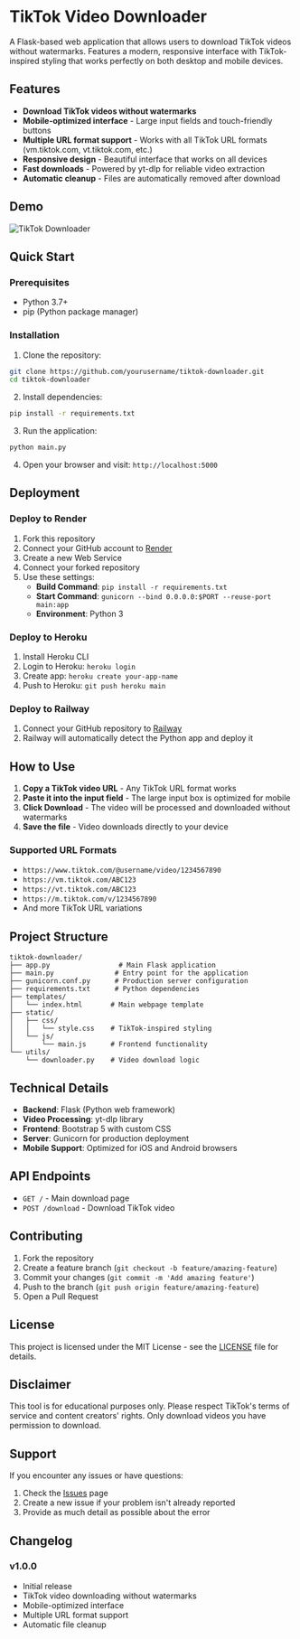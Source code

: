 # TikTok Video Downloader

A Flask-based web application that allows users to download TikTok videos without watermarks. Features a modern, responsive interface with TikTok-inspired styling that works perfectly on both desktop and mobile devices.

## Features

- **Download TikTok videos without watermarks**
- **Mobile-optimized interface** - Large input fields and touch-friendly buttons
- **Multiple URL format support** - Works with all TikTok URL formats (vm.tiktok.com, vt.tiktok.com, etc.)
- **Responsive design** - Beautiful interface that works on all devices
- **Fast downloads** - Powered by yt-dlp for reliable video extraction
- **Automatic cleanup** - Files are automatically removed after download

## Demo

![TikTok Downloader](https://via.placeholder.com/800x400/ff0050/ffffff?text=TikTok+Video+Downloader)

## Quick Start

### Prerequisites

- Python 3.7+
- pip (Python package manager)

### Installation

1. Clone the repository:
```bash
git clone https://github.com/yourusername/tiktok-downloader.git
cd tiktok-downloader
```

2. Install dependencies:
```bash
pip install -r requirements.txt
```

3. Run the application:
```bash
python main.py
```

4. Open your browser and visit: `http://localhost:5000`

## Deployment

### Deploy to Render

1. Fork this repository
2. Connect your GitHub account to [Render](https://render.com)
3. Create a new Web Service
4. Connect your forked repository
5. Use these settings:
   - **Build Command**: `pip install -r requirements.txt`
   - **Start Command**: `gunicorn --bind 0.0.0.0:$PORT --reuse-port main:app`
   - **Environment**: Python 3

### Deploy to Heroku

1. Install Heroku CLI
2. Login to Heroku: `heroku login`
3. Create app: `heroku create your-app-name`
4. Push to Heroku: `git push heroku main`

### Deploy to Railway

1. Connect your GitHub repository to [Railway](https://railway.app)
2. Railway will automatically detect the Python app and deploy it

## How to Use

1. **Copy a TikTok video URL** - Any TikTok URL format works
2. **Paste it into the input field** - The large input box is optimized for mobile
3. **Click Download** - The video will be processed and downloaded without watermarks
4. **Save the file** - Video downloads directly to your device

### Supported URL Formats

- `https://www.tiktok.com/@username/video/1234567890`
- `https://vm.tiktok.com/ABC123`
- `https://vt.tiktok.com/ABC123`
- `https://m.tiktok.com/v/1234567890`
- And more TikTok URL variations

## Project Structure

```
tiktok-downloader/
├── app.py                 # Main Flask application
├── main.py               # Entry point for the application
├── gunicorn.conf.py      # Production server configuration
├── requirements.txt      # Python dependencies
├── templates/
│   └── index.html       # Main webpage template
├── static/
│   ├── css/
│   │   └── style.css    # TikTok-inspired styling
│   └── js/
│       └── main.js      # Frontend functionality
└── utils/
    └── downloader.py    # Video download logic
```

## Technical Details

- **Backend**: Flask (Python web framework)
- **Video Processing**: yt-dlp library
- **Frontend**: Bootstrap 5 with custom CSS
- **Server**: Gunicorn for production deployment
- **Mobile Support**: Optimized for iOS and Android browsers

## API Endpoints

- `GET /` - Main download page
- `POST /download` - Download TikTok video

## Contributing

1. Fork the repository
2. Create a feature branch (`git checkout -b feature/amazing-feature`)
3. Commit your changes (`git commit -m 'Add amazing feature'`)
4. Push to the branch (`git push origin feature/amazing-feature`)
5. Open a Pull Request

## License

This project is licensed under the MIT License - see the [LICENSE](LICENSE) file for details.

## Disclaimer

This tool is for educational purposes only. Please respect TikTok's terms of service and content creators' rights. Only download videos you have permission to download.

## Support

If you encounter any issues or have questions:

1. Check the [Issues](https://github.com/yourusername/tiktok-downloader/issues) page
2. Create a new issue if your problem isn't already reported
3. Provide as much detail as possible about the error

## Changelog

### v1.0.0
- Initial release
- TikTok video downloading without watermarks
- Mobile-optimized interface
- Multiple URL format support
- Automatic file cleanup